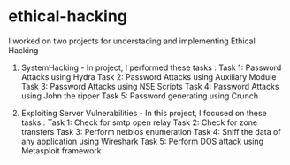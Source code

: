 # ethical-hacking

I worked on two projects for understading and implementing Ethical Hacking

1. SystemHacking - In project, I performed these tasks :
      Task 1: Password Attacks using Hydra
      Task 2: Password Attacks using Auxiliary Module
      Task 3: Password Attacks using NSE Scripts
      Task 4: Password Attacks using John the ripper
      Task 5: Password generating using Crunch

2. Exploiting Server Vulnerabilities - In this project, I focused on these tasks :
      Task 1: Check for smtp open relay
      Task 2: Check for zone transfers
      Task 3: Perform netbios enumeration
      Task 4: Sniff the data of any application using Wireshark
      Task 5: Perform DOS attack using Metasploit framework
